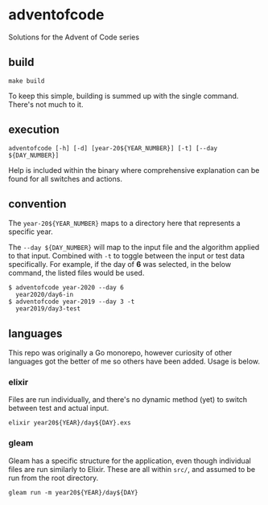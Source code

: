 # adventofcode

Solutions for the Advent of Code series

## build

    make build

To keep this simple, building is summed up with the single command. There's not much to it.

## execution

    adventofcode [-h] [-d] [year-20${YEAR_NUMBER}] [-t] [--day ${DAY_NUMBER}]

Help is included within the binary where comprehensive explanation can be found for all switches and actions.

## convention

The ``year-20${YEAR_NUMBER}`` maps to a directory here that represents a specific year.

The ``--day ${DAY_NUMBER}`` will map to the input file and the algorithm applied to that input. Combined with ``-t`` to toggle between the input or test data specifically. For example, if the day of **6** was selected, in the below command, the listed files would be used.

    $ adventofcode year-2020 --day 6
      year2020/day6-in
    $ adventofcode year-2019 --day 3 -t
      year2019/day3-test

## languages

This repo was originally a Go monorepo, however curiosity of other languages got the better of me so others have been added. Usage is below.

### elixir

Files are run individually, and there's no dynamic method (yet) to switch between test and actual input.

```shell
elixir year20${YEAR}/day${DAY}.exs
```

### gleam

Gleam has a specific structure for the application, even though individual files are run similarly to Elixir. These are all within `src/`, and assumed to be run from the root directory.

```shell
gleam run -m year20${YEAR}/day${DAY}
```
